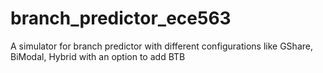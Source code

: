 # branch_predictor_ece563

A simulator for branch predictor with different configurations like GShare, BiModal, Hybrid with an option to add BTB
